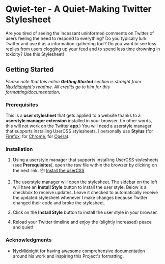 # Qwiet-ter - A Quiet-Making Twitter Stylesheet

Are you tired of seeing the incessant uninformed comments on Twitter of users feeling the need to respond to everything? Do you typically lurk Twitter and use it as a information-gathering tool? Do you want to see less replies from users clogging up your feed and to spend less time drowning in toxicity? Use this Stylesheet!

## Getting Started
*Please note that this entire **Getting Started** section is straight from [NyxMidnight](https://github.com/nyxmidnight/twitter-detox/blob/master/README.md)'s readme. All credits go to him for this formatting/documentation.*

### Prerequisites

This is a **user stylesheet** that gets applied to a website thanks to a **userstyle manager extension** installed in your browser. (In other words, this will not work on the Twitter **app**.) You will need a userstyle manager that supports installing UserCSS stylesheets. I personally use **Stylus** (for [Firefox](https://addons.mozilla.org/en-US/firefox/addon/styl-us/), for [Chrome](https://chrome.google.com/webstore/detail/stylus/clngdbkpkpeebahjckkjfobafhncgmne), for [Opera](https://addons.opera.com/en-gb/extensions/details/stylus/)).

### Installation

1.  Using a userstyle manager that supports installing UserCSS stylesheets (see **Prerequisites**), open the raw file within the browser by clicking on the next link.
    :package: [Install the userCSS](https://raw.githubusercontent.com/nyxmidnight/twitter-detox/master/twitter-detox.user.css)

2.  The userstyle manager will open the stylesheet. The sidebar on the left will have an **Install Style** button to install the user style. Below is a checkbox to receive updates. Leave it checked to automatically receive the updated stylesheet whenever I make changes because Twitter changed their code and broke the stylesheet.
3.  Click on the **Install Style** button to install the user style in your browser.
4.  Reload your Twitter timeline and enjoy the (slightly increased) peace and quiet!


### Acknowledgments

-   [NyxMidnight](https://github.com/nyxmidnight) for having awesome comprehensive documentation around his work and inspiring this Project's formatting. 